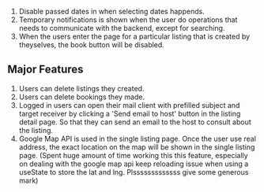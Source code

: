 1. Disable passed dates in when selecting dates happends.
2. Temporary notifications is shown when the user do operations that needs to communicate with the backend, except for searching.
3. When the users enter the page for a particular listing that is created by theyselves, the book button will be disabled.

## Major Features
1. Users can delete listings they created.
2. Users can delete bookings they made.
3. Logged in users can open their mail client with prefilled subject and target receiver by clicking a 'Send email to host' button in the listing detail page. So that they can send an email to the host to consult about the listing.
4. Google Map API is used in the single listing page. Once the user use real address, the exact location on the map will be shown in the single listing page. (Spent huge amount of time working this this feature, especially on dealing with the google map api keep reloading issue when using a useState to store the lat and lng. Plsssssssssssss give some generous mark)